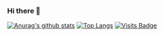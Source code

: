 ### Hi there 👋


[![Anurag's github stats](https://github-readme-stats.vercel.app/api?username=NaimSantos&theme=cobalt)](https://github.com/anuraghazra/github-readme-stats) [![Top Langs](https://github-readme-stats.vercel.app/api/top-langs/?username=NaimSantos&theme=cobalt)](https://github.com/anuraghazra/github-readme-stats)
[![Visits Badge](https://badges.pufler.dev/visits/NaimSantos/NaimSantos)](https://badges.pufler.dev)



